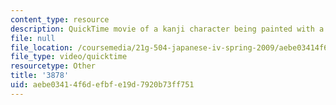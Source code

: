 ```yaml
---
content_type: resource
description: QuickTime movie of a kanji character being painted with a brush.
file: null
file_location: /coursemedia/21g-504-japanese-iv-spring-2009/aebe03414f6defbfe19d7920b73ff751_3878.mov
file_type: video/quicktime
resourcetype: Other
title: '3878'
uid: aebe0341-4f6d-efbf-e19d-7920b73ff751
---
```

